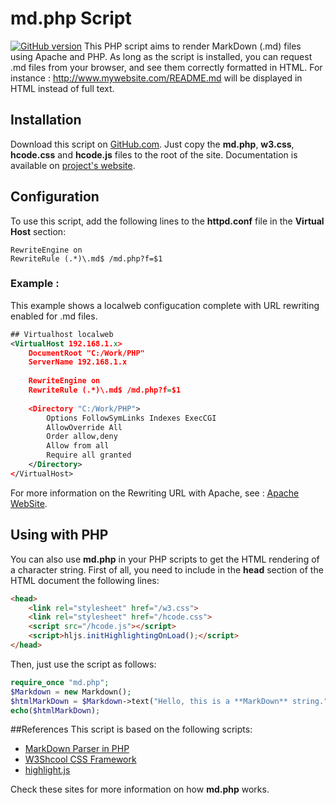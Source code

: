 # md.php Script
[![GitHub version](https://badge.fury.io/gh/vbillet%2FMarkDown.svg)](https://badge.fury.io/gh/vbillet%2FMarkDown)
This PHP script aims to render MarkDown (.md) files using Apache and PHP. As long as the script is installed, you can request .md files from your browser, and see them correctly formatted in HTML. For instance : http://www.mywebsite.com/README.md will be displayed in HTML instead of full text.

## Installation
Download this script on [GitHub.com](https://github.com/vbillet/MarkDown).
Just copy the **md.php**, **w3.css**, **hcode.css** and **hcode.js** files to the root of the site.
Documentation is available on [project's website](https://vbillet.github.io/MarkDown/).
## Configuration
To use this script, add the following lines to the **httpd.conf** file in the **Virtual Host** section:
````    
RewriteEngine on
RewriteRule (.*)\.md$ /md.php?f=$1
````
### Example : 
This example shows a localweb configucation complete with URL rewriting enabled for .md files.
````xml
## Virtualhost localweb
<VirtualHost 192.168.1.x>
	DocumentRoot "C:/Work/PHP"
	ServerName 192.168.1.x
	
	RewriteEngine on
	RewriteRule (.*)\.md$ /md.php?f=$1
	
	<Directory "C:/Work/PHP">
		Options FollowSymLinks Indexes ExecCGI
		AllowOverride All
		Order allow,deny
		Allow from all
		Require all granted
	</Directory>
</VirtualHost>
````
For more information on the Rewriting URL with Apache, see : [Apache WebSite](https://httpd.apache.org/docs/trunk/fr/mod/mod_rewrite.html#rewriterule).
## Using with PHP
You can also use **md.php** in your PHP scripts to get the HTML rendering of a character string.
First of all, you need to include in the **head** section of the HTML document the following lines:
````html
<head>
	<link rel="stylesheet" href="/w3.css">
	<link rel="stylesheet" href="/hcode.css">
	<script src="/hcode.js"></script>
	<script>hljs.initHighlightingOnLoad();</script>
</head>
````
Then, just use the script as follows:
````php
require_once "md.php";
$Markdown = new Markdown();
$htmlMarkDown = $Markdown->text("Hello, this is a **MarkDown** string.");
echo($htmlMarkDown);
````
##References
This script is based on the following scripts:
* [MarkDown Parser in PHP](https://parsedown.org/)
* [W3Shcool CSS Framework](https://www.w3schools.com/w3css/default.asp)
* [highlight.js](https://highlightjs.org/)

Check these sites for more information on how **md.php** works.
